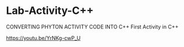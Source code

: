 # Lab-Activity-C++
CONVERTING PHYTON ACTIVITY CODE INTO C++
First Activity in C++


https://youtu.be/YrNKg-cwP_U
